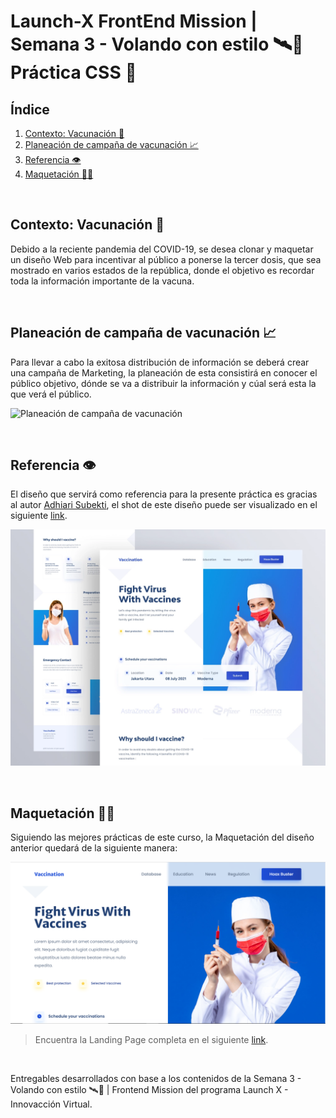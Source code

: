 # Launch-X FrontEnd Mission | Semana 3 - Volando con estilo 🛰️🎨 Práctica CSS 🎨

## **Índice**
1. [Contexto: Vacunación 💉](https://github.com/FedericoCadena9/LaunchX-Semana3#contexto-vacunaci%C3%B3n-)
2. [Planeación de campaña de vacunación 📈](https://github.com/FedericoCadena9/LaunchX-Semana3#planeaci%C3%B3n-de-campa%C3%B1a-de-vacunaci%C3%B3n-)
3. [Referencia 👁️](https://github.com/FedericoCadena9/LaunchX-Semana3#referencia-%EF%B8%8F)
4. [Maquetación 👨‍💻](https://github.com/FedericoCadena9/LaunchX-Semana3#maquetaci%C3%B3n-)


<br/>

## **Contexto: Vacunación 💉**

Debido a la reciente pandemia del COVID-19, se desea clonar y maquetar un diseño Web  para incentivar al público a ponerse la tercer dosis, que sea mostrado en varios estados de la república, donde el objetivo es recordar toda la información importante de la vacuna.

<br/>

## **Planeación de campaña de vacunación 📈**

Para llevar a cabo la exitosa distribución de información se deberá crear una campaña de Marketing, la planeación de esta consistirá en conocer el público objetivo, dónde se va a distribuir la información y cúal será esta la que verá el público.

![Planeación de campaña de vacunación](Planeacion-Campa%C3%B1a-Launch-X.jpg)

<br/>

## **Referencia 👁️**

El diseño que servirá como referencia para la presente práctica es gracias al autor [Adhiari Subekti](https://dribbble.com/Adhiari_is), el shot de este diseño puede ser visualizado en el siguiente [link](https://dribbble.com/shots/16001939-Vaccination-Vaccine-landing-page-website).

![Imagen de Referencia](Vaccination-Vaccine-landing-page-website.png)

<br/>

## **Maquetación 👨‍💻**

Siguiendo las mejores prácticas de este curso, la Maquetación del diseño anterior quedará de la siguiente manera:

![Maquetación Hero](Vaccination-Maquetacion.png)

> Encuentra la Landing Page completa en el siguiente [link](https://vaccination-x.vercel.app/).



<br/>

Entregables desarrollados con base a los contenidos de la Semana 3 - Volando con estilo 🛰️🎨 | Frontend Mission del programa Launch X - Innovacción Virtual.



